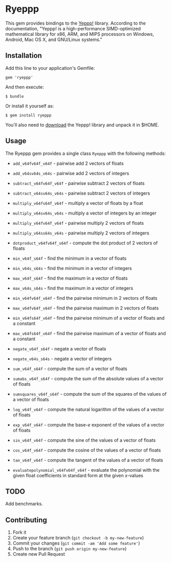 # Ryeppp

This gem provides bindings to the [Yeppp!](http://www.yeppp.info/) library.
According to the documentation, "Yeppp! is a high-performance SIMD-optimized
mathematical library for x86, ARM, and MIPS processors on Windows, Android, Mac
OS X, and GNU/Linux systems."

## Installation

Add this line to your application's Gemfile:

    gem 'ryeppp'

And then execute:

    $ bundle

Or install it yourself as:

    $ gem install ryeppp

You'll also need to [download](http://www.yeppp.info/downloads.html) the Yeppp!
library and unpack it in $HOME.

## Usage

The Ryeppp gem provides a single class `Ryeppp` with the following methods:

* `add_v64fv64f_v64f` - pairwise add 2 vectors of floats
* `add_v64sv64s_v64s` - pairwise add 2 vectors of integers

* `subtract_v64fv64f_v64f` - pairwise subtract 2 vectors of floats
* `subtract_v64sv64s_v64s` - pairwise subtract 2 vectors of integers

* `multiply_v64fs64f_v64f` - multiply a vector of floats by a float
* `multiply_v64sv64s_v64s` - multiply a vector of integers by an integer
* `multiply_v64fv64f_v64f` - pairwise multiply 2 vectors of floats
* `multiply_v64ss64s_v64s` - pairwise multiply 2 vectors of integers

* `dotproduct_v64fv64f_s64f` - compute the dot product of 2 vectors of floats

* `min_v64f_s64f` - find the minimum in a vector of floats
* `min_v64s_s64s` - find the minimum in a vector of integers

* `max_v64f_s64f` - find the maximum in a vector of floats
* `max_v64s_s64s` - find the maximum in a vector of integers

* `min_v64fv64f_v64f` - find the pairwise minimum in 2 vectors of floats

* `max_v64fv64f_v64f` - find the pairwise maximum in 2 vectors of floats

* `min_v64fs64f_v64f` - find the pairwise minimum of a vector of floats and a
  constant

* `max_v64fs64f_v64f` - find the pairwise maximum of a vector of floats and a
  constant

* `negate_v64f_s64f` - negate a vector of floats
* `negate_v64s_s64s` - negate a vector of integers

* `sum_v64f_s64f` - compute the sum of a vector of floats
* `sumabs_v64f_s64f` - compute the sum of the absolute values of a vector of
  floats
* `sumsquares_v64f_s64f` - compute the sum of the squares of the values of a
  vector of floats

* `log_v64f_v64f` - compute the natural logarithm of the values of a vector of
  floats
* `exp_v64f_v64f` - compute the base-_e_ exponent of the values of a vector of
  floats
* `sin_v64f_v64f` - compute the sine of the values of a vector of floats
* `cos_v64f_v64f` - compute the cosine of the values of a vector of floats
* `tan_v64f_v64f` - compute the tangent of the values of a vector of floats

* `evaluatepolynomial_v64fv64f_v64f` - evaluate the polynomial with the given
  float coefficients in standard form at the given _x_-values

## TODO

Add benchmarks.

## Contributing

1. Fork it
2. Create your feature branch (`git checkout -b my-new-feature`)
3. Commit your changes (`git commit -am 'Add some feature'`)
4. Push to the branch (`git push origin my-new-feature`)
5. Create new Pull Request
